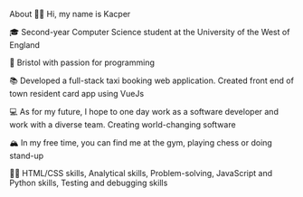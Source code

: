 About
👋🏽 Hi, my name is Kacper

🎓 Second-year Computer Science student at the University of the West of England

🌇 Bristol with passion for programming

📚 Developed a full-stack taxi booking web application. Created front end of town resident card app using VueJs

💻 As for my future, I hope to one day work as a software developer and work with a diverse team. Creating world-changing software

🏔 In my free time, you can find me at the gym, playing chess or doing stand-up

💪🏽 HTML/CSS skills, Analytical skills, Problem-solving, JavaScript and Python skills, Testing and debugging skills
<!---
Kelek28/Kelek28 is a ✨ special ✨ repository because its `README.md` (this file) appears on your GitHub profile.
You can click the Preview link to take a look at your changes.
--->
